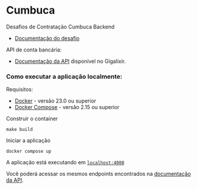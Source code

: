 # Cumbuca

Desafios de Contratação Cumbuca Backend

- [Documentação do desafio](https://github.com/appcumbuca/desafios/blob/master/desafio-back-end.md)

API de conta bancária:

- [Documentação da API](https://documenter.getpostman.com/view/20194093/2s935rKNiR) disponível no Gigalixir.

### Como executar a aplicação localmente:

Requisitos:

- [Docker](https://docs.docker.com/get-docker/) - versão 23.0 ou superior
- [Docker Compose](https://docs.docker.com/compose/) - versão 2.15 ou superior

Construir o container

```
make build
```

Iniciar a aplicação

```
docker compose up
```

A aplicação está executando em [`localhost:4000`](http://localhost:4000)

Você poderá acessar os mesmos endpoints encontrados na [documentação da API](https://documenter.getpostman.com/view/20194093/2s935rKNiR).
